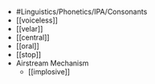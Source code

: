 - #Linguistics/Phonetics/IPA/Consonants
- [[voiceless]]
- [[velar]]
- [[central]]
- [[oral]]
- [[stop]]
- Airstream Mechanism
	- [[implosive]]